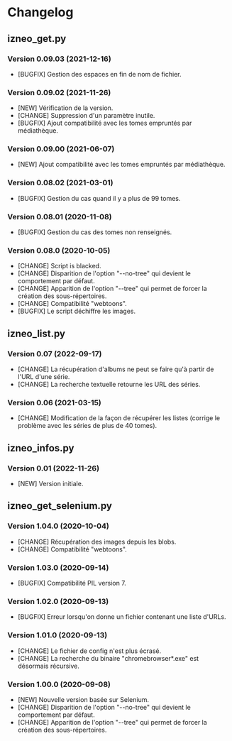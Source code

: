 # Changelog




## izneo_get.py
### Version 0.09.03 (2021-12-16)
- [BUGFIX] Gestion des espaces en fin de nom de fichier. 

### Version 0.09.02 (2021-11-26)
- [NEW] Vérification de la version. 
- [CHANGE] Suppression d'un paramètre inutile. 
- [BUGFIX] Ajout compatibilité avec les tomes empruntés par médiathèque. 

### Version 0.09.00 (2021-06-07)
- [NEW] Ajout compatibilité avec les tomes empruntés par médiathèque. 

### Version 0.08.02 (2021-03-01)
- [BUGFIX] Gestion du cas quand il y a plus de 99 tomes. 

### Version 0.08.01 (2020-11-08)
- [BUGFIX] Gestion du cas des tomes non renseignés. 

### Version 0.08.0 (2020-10-05)
- [CHANGE] Script is blacked.
- [CHANGE] Disparition de l'option "--no-tree" qui devient le comportement par défaut. 
- [CHANGE] Apparition de l'option "--tree" qui permet de forcer la création des sous-répertoires. 
- [CHANGE] Compatibilité "webtoons".
- [BUGFIX] Le script déchiffre les images. 


## izneo_list.py
### Version 0.07 (2022-09-17)
- [CHANGE] La récupération d'albums ne peut se faire qu'à partir de l'URL d'une série. 
- [CHANGE] La recherche textuelle retourne les URL des séries. 

### Version 0.06 (2021-03-15)
- [CHANGE] Modification de la façon de récupérer les listes (corrige le problème avec les séries de plus de 40 tomes).


## izneo_infos.py
### Version 0.01 (2022-11-26)
- [NEW] Version initiale.

## izneo_get_selenium.py
### Version 1.04.0 (2020-10-04)
- [CHANGE] Récupération des images depuis les blobs.
- [CHANGE] Compatibilité "webtoons".

### Version 1.03.0 (2020-09-14)
- [BUGFIX] Compatibilité PIL version 7.

### Version 1.02.0 (2020-09-13)
- [BUGFIX] Erreur lorsqu'on donne un fichier contenant une liste d'URLs.

### Version 1.01.0 (2020-09-13)
- [CHANGE] Le fichier de config n'est plus écrasé. 
- [CHANGE] La recherche du binaire "chromebrowser*.exe" est désormais récursive. 

### Version 1.00.0 (2020-09-08)
- [NEW] Nouvelle version basée sur Selenium. 
- [CHANGE] Disparition de l'option "--no-tree" qui devient le comportement par défaut. 
- [CHANGE] Apparition de l'option "--tree" qui permet de forcer la création des sous-répertoires. 